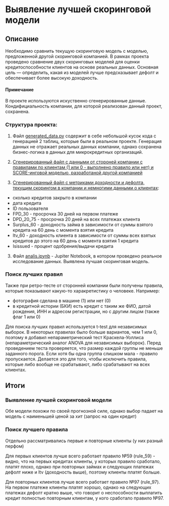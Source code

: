 # Выявление лучшей скоринговой модели 

## Описание
Необходимо сравнить текущую скоринговую модель с моделью, предложенной другой скоринговой компанией.
В рамках проекта проведено сравнение двух скоринговых моделей для оценки кредитоспособности клиентов на основе реальных данных. Основная цель — определить, какая из моделей лучше предсказывает дефолт и обеспечивает более высокую доходность.

#### Примечание
В проекте используются искуственно сгенерированные данные. Кондифициальность компании, для которой реализован данный проект, сохранена.

### Структура проекта:
1) Файл [generated_data.py](generated_data.py) содержит в себе небольшой кусок кода с генерацией 2 таблиц, которые были в реальном проекте. Генерация данных не отражает реальных данных компании, однако сохранена бизнес-логика в данных для микрокредитных организаций. 

2) [Сгенерированный файл c данными от стороней компании с правилами по клиентам (1 или 0 - выполнено правило или нет) и SCORE-инговой моделью, разработаной другой компанией](synthetic_data.csv)

3) [Сгенерированный файл с метриками доходности и дефолта, текущим скорингом в компании и немногими данными о клиентах](synthetic_perform.csv):
- сколько кредитов закрыто в компании
- дата кредита
- ID пользователя
- FPD_30 - просрочка 30 дней на первом платеже
- DPD_20_75 - просрочка 20 дней на всех платежах клиента
- Surplus_60 - доходность займа в зависимости от суммы взятого кредита на 60 день с момента взятия кредита
- ltv_60 - доходность клиента в зависимости от суммы всех взятых кредитов до этого на 60 день с момента взятия 1 кредита
- Isissued - процент одобрения/выдачи кредита

3) Файл [analis.ipynb](analis.ipynb) - Jupiter Notebook, в котором проведено реальное исследование данных. Выявлена лучшая скоринговая модель.

### Поиск лучших правил
Также при ретро-тесте от сторонней компании были получены правила, которые показывают какую-то харакретистику о человеке. 
Например: 
- фотография сделана в машине (1) или нет (0)
- в кредитной истории (БКИ) есть кредит с таким же ФИО, датой рождения, ИНН и адресом регистрации, но с другим лицом (также флаг 1 или 0)

Для поиска лучших правил используется t-test для независимых выборок. В некоторых правилах было больше вариантов, чем 1 или 0, поэтому я добавил непараметрический тест Краскела-Уоллиса (непараметрический аналог ANOVA для независимых выборок).
Перед проведением теста проверяется, что размер каждой группы не меньше заданного порога. Если хотя бы одна группа слишком мала - правило пропускается. Делается это для того, чтобы исключить правила, которые либо вообще не срабатывают, либо срабатывают на всех клиентах.

## Итоги
### Выявление лучшей скоринговой модели
Обе модели похожи по своей прогнозной силе, однако выбор падает на модель с наименьшей ценой за хит (запрос на один кредит) 


### Поиск лучшего правила
Отдельно рассматривались первые и повторные клиенты (у них разный перфом)

Для первых клиентов лучше всего работает правило №59 (rule_59) - видно, что на первых кредитах клиенты, у которых правило сработало, платят плохо, однако при повторных займах и следующих платежах дефолт ниже и ltv (доходность выше), поэтому клиенты платят больше.

Для повторных клиентов лучше всего работает правило №97 (rule_97). На первом платеже клиенты платят хорошо, однако на следующих платежах дефолт кратно выше, что говорит о неспособности выплатить кредит полностью повторным клиентам, у кого сработало правило №97.

